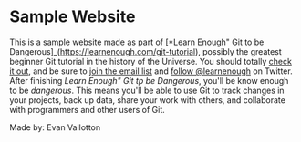 # Sample Website

This is a sample website made as part of [*Learn Enough" Git to be Dangerous]_(https://learnenough.com/git-tutorial), possibly the greatest beginner Git tutorial in the history of the Universe. You should totally [check it out](http://learnenough.com/git-tutorial), and be sure to [join the email list](http://learnenough.com/#email_list) and [follow @learnenough](http://twitter.com/learnenough) on Twitter.
After finishing *Learn Enough" Git tp be Dangerous*, you'll be know enough to be *dangerous*. This means you'll be able to use Git to track changes in your projects, back up data, share your work with others, and collaborate with programmers and other users of Git.

Made by: Evan Vallotton
